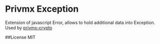 # Privmx Exception

Extension of javascript Error, allows to hold additional data into Exception. Used by [privmx-crypto](https://github.com/simplito/privmx-crypto)

##License
MIT
